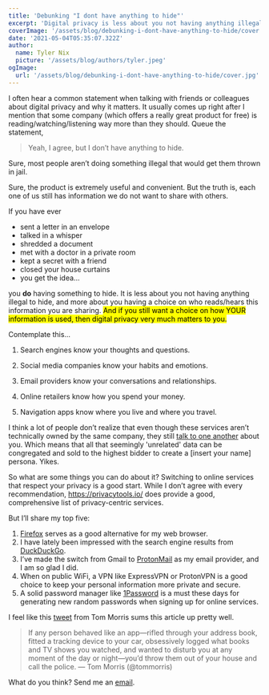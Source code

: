 ```yaml
---
title: 'Debunking "I dont have anything to hide"'
excerpt: 'Digital privacy is less about you not having anything illegal to hide, and more about you having a choice on who reads/hears your information.'
coverImage: '/assets/blog/debunking-i-dont-have-anything-to-hide/cover.jpg'
date: '2021-05-04T05:35:07.322Z'
author:
  name: Tyler Nix
  picture: '/assets/blog/authors/tyler.jpeg'
ogImage:
  url: '/assets/blog/debunking-i-dont-have-anything-to-hide/cover.jpg'
---
```


I often hear a common statement when talking with friends or colleagues about digital privacy and why it matters. It usually comes up right after I mention that some company (which offers a really great product for free) is reading/watching/listening way more than they should. Queue the statement, 
> Yeah, I agree, but I don’t have anything to hide.

Sure, most people aren’t doing something illegal that would get them thrown in jail. 

Sure, the product is extremely useful and convenient. But the truth is, each one of us still has information we do not want to share with others. 

If you have ever
* sent a letter in an envelope
* talked in a whisper
* shredded a document
* met with a doctor in a private room
* kept a secret with a friend
* closed your house curtains
* you get the idea... 

you **do** having something to hide. It is less about you not having anything illegal to hide, and more about you having a choice on who reads/hears this information you are sharing. <mark>And if you still want a choice on how YOUR information is used, then digital privacy very much matters to you.</mark>

Contemplate this...

1. Search engines know your thoughts and questions.

2. Social media companies know your habits and emotions.

3. Email providers know your conversations and relationships.

4. Online retailers know how you spend your money.

5. Navigation apps know where you live and where you travel. 

I think a lot of people don’t realize that even though these services aren’t technically owned by the same company, they still [talk to one another](https://www.vice.com/en/article/bjpx3w/what-are-data-brokers-and-how-to-stop-my-private-data-collection) about you. Which means that all that seemingly 'unrelated' data can be congregated and sold to the highest bidder to create a [insert your name] persona. Yikes.

So what are some things you can do about it? Switching to online services that respect your privacy is a good start. While I don’t agree with every recommendation, https://privacytools.io/ does provide a good, comprehensive list of privacy-centric services. 

But I’ll share my top five:

1. [Firefox](https://www.mozilla.org/en-US/firefox/) serves as a good alternative for my web browser.
2. I have lately been impressed with the search engine results from [DuckDuckGo](https://duckduckgo.com/).
3. I’ve made the switch from Gmail to [ProtonMail](https://protonmail.com/) as my email provider, and I am so glad I did.
4. When on public WiFi, a VPN like ExpressVPN or ProtonVPN is a good choice to keep your personal information more private and secure.
5. A solid password manager like [1Password](https://1password.com/) is a must these days for generating new random passwords when signing up for online services.

I feel like this [tweet](https://twitter.com/tommorris/status/1360193333419773952) from Tom Morris sums this article up pretty well.

> If any person behaved like an app—rifled through your address book, fitted a tracking device to your car, obsessively logged what books and TV shows you watched, and wanted to disturb you at any moment of the day or night—you’d throw them out of your house and call the police. — Tom Morris (@tommorris)

What do you think? Send me an [email](mailto:tylernix@pm.me). 
 